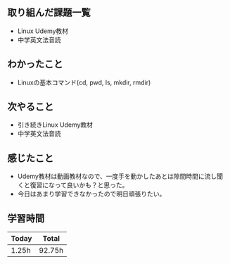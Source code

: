 ## 取り組んだ課題一覧
- Linux Udemy教材 
- 中学英文法音読
## わかったこと
- Linuxの基本コマンド(cd, pwd, ls, mkdir, rmdir)
## 次やること
- 引き続きLinux Udemy教材
- 中学英文法音読
## 感じたこと
- Udemy教材は動画教材なので、一度手を動かしたあとは隙間時間に流し聞くと復習になって良いかも？と思った。
- 今日はあまり学習できなかったので明日頑張りたい。
## 学習時間
|Today|Total|
|--|--|
|1.25h|	92.75h|